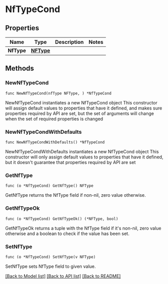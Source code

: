 # NfTypeCond

## Properties

Name | Type | Description | Notes
------------ | ------------- | ------------- | -------------
**NfType** | [**NFType**](NFType.md) |  | 

## Methods

### NewNfTypeCond

`func NewNfTypeCond(nfType NFType, ) *NfTypeCond`

NewNfTypeCond instantiates a new NfTypeCond object
This constructor will assign default values to properties that have it defined,
and makes sure properties required by API are set, but the set of arguments
will change when the set of required properties is changed

### NewNfTypeCondWithDefaults

`func NewNfTypeCondWithDefaults() *NfTypeCond`

NewNfTypeCondWithDefaults instantiates a new NfTypeCond object
This constructor will only assign default values to properties that have it defined,
but it doesn't guarantee that properties required by API are set

### GetNfType

`func (o *NfTypeCond) GetNfType() NFType`

GetNfType returns the NfType field if non-nil, zero value otherwise.

### GetNfTypeOk

`func (o *NfTypeCond) GetNfTypeOk() (*NFType, bool)`

GetNfTypeOk returns a tuple with the NfType field if it's non-nil, zero value otherwise
and a boolean to check if the value has been set.

### SetNfType

`func (o *NfTypeCond) SetNfType(v NFType)`

SetNfType sets NfType field to given value.



[[Back to Model list]](../README.md#documentation-for-models) [[Back to API list]](../README.md#documentation-for-api-endpoints) [[Back to README]](../README.md)


